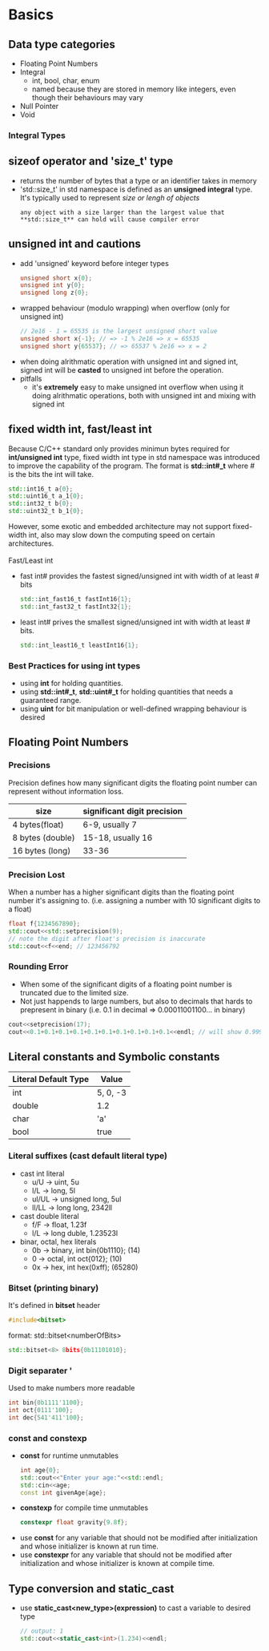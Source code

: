 
# Basics

## Data type categories

- Floating Point Numbers
- Integral
	- int, bool, char, enum
	- named because they are stored in memory like integers, even though their behaviours may vary
- Null Pointer
- Void

### Integral Types

## sizeof operator and 'size_t' type
- returns the number of bytes that a type or an identifier takes in memory
- 'std::size_t' in std namespace is defined as an **unsigned integral** type. It's typically used to represent *size or lengh of objects*
	``` 
	any object with a size larger than the largest value that **std::size_t** can hold will cause compiler error
	```

## unsigned int and cautions
- add 'unsigned' keyword before integer types
	```cpp
	unsigned short x{0};
	unsigned int y{0};
	unsigned long z{0};
	```
- wrapped behaviour (modulo wrapping) when overflow (only for unsigned int)
	```cpp
	// 2e16 - 1 = 65535 is the largest unsigned short value
	unsigned short x{-1}; // => -1 % 2e16 => x = 65535
	unsigned short y{65537}; // => 65537 % 2e16 => x = 2
	```
- when doing alrithmatic operation with unsigned int and signed int, signed int will be **casted** to unsigned int before the operation.
- pitfalls
  - it's **extremely** easy to make unsigned int overflow when using it doing alrithmatic operations, both with unsigned int and mixing with signed int
## fixed width int, fast/least int
Because C/C++ standard only provides minimun bytes required for **int/unsigned int** type, fixed width int type in std namespace was introduced to improve the capability of the program. The format is **std::int#_t** where # is the bits the int will take.
```cpp
std::int16_t a{0};
std::uint16_t a_1{0};
std::int32_t b{0};
std::uint32_t b_1{0};
```
However, some exotic and embedded architecture may not support fixed-width int, also may slow down the computing speed on certain architectures.  
<br/>
Fast/Least int
- fast int# provides the fastest signed/unsigned int with width of at least # bits
	```cpp
	std::int_fast16_t fastInt16{1};
	std::int_fast32_t fastInt32{1};
	```
- least int# prives the smallest signed/unsigned int with width at least # bits.
	```cpp
	std::int_least16_t leastInt16{1};
	```
### Best Practices for using int types
- using **int** for holding quantities.
- using **std::int#_t**, **std::uint#_t**  for holding quantities that needs a guaranteed range.
- using **uint** for bit manipulation or well-defined wrapping behaviour is desired

## Floating Point Numbers

### Precisions
Precision defines how many significant digits the floating point number can represent without information loss.

 | size             | significant  digit precision |
 | ---------------- | ---------------------------- |
 | 4 bytes(float)   | 6-9, usually 7               |
 | 8 bytes (double) | 15-18, usually 16            |
 | 16 bytes (long)  | 33-36                        |

### Precision Lost
When a number has a higher significant digits than the floating point number it's assigning to. (i.e. assigning a number with 10 significant digits to a float)
```cpp
float f{1234567890};
std::cout<<std::setprecision(9);
// note the digit after float's precision is inaccurate
std::cout<<f<<end; // 123456792
```
### Rounding Error
- When some of the significant digits of a floating point number is truncated due to the limited size.
- Not just happends to large numbers, but also to decimals that hards to prepresent in binary (i.e. 0.1 in decimal => 0.00011001100... in binary)
```cpp
cout<<setprecision(17);
cout<<0.1+0.1+0.1+0.1+0.1+0.1+0.1+0.1+0.1+0.1<<endl; // will show 0.99999999999999989 instead of 1
```

## Literal constants and Symbolic constants
| Literal Default Type | Value    |
| -------------------- | -------- |
| int                  | 5, 0, -3 |
| double               | 1.2      |
| char                 | 'a'      |
| bool                 | true     |

### Literal suffixes (cast default literal type)
- cast int literal
	- u/U -> uint, 5u
	- l/L -> long, 5l
	- ul/UL -> unsigned long, 5ul
	- ll/LL -> long long, 2342ll
- cast double literal
	- f/F -> float, 1.23f
	- l/L -> long duble, 1.23523l
- binar, octal, hex literals
	- 0b -> binary, int bin{0b1110}; (14)
	- 0 -> octal, int oct{012}; (10)
	- 0x -> hex, int hex(0xff); (65280)

### Bitset (printing binary)
It's defined in **bitset** header
```cpp
#include<bitset>
```

format: std::bitset\<numberOfBits>

```cpp
std::bitset<8> 8bits{0b11101010};
```

### Digit separater '
Used to make numbers more readable
```cpp
int bin{0b1111'1100};
int oct{0111'100};
int dec{541'411'100};
```
### const and constexp
- **const** for runtime unmutables
	```cpp
	int age{0};
	std::cout<<"Enter your age:"<<std::endl;
	std::cin<<age;
	const int givenAge{age};
	```
- **constexp** for compile time unmutables
	```cpp
	constexpr float gravity{9.8f};
	```
- use **const** for any variable that should not be modified after initialization and whose initializer is known at run time.
- use **constexpr** for any variable that should not be modified after initialization and whose initializer is known at compile time.

## Type conversion and static_cast
- use **static_cast\<new_type>(expression)** to cast a variable to desired type
	```cpp
	// output: 1
	std::cout<<static_cast<int>(1.234)<<endl;
	```

